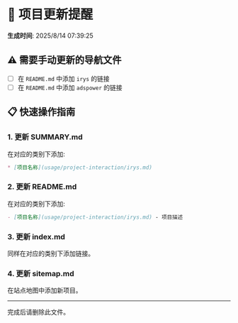 # 🔔 项目更新提醒

**生成时间**: 2025/8/14 07:39:25

## ⚠️ 需要手动更新的导航文件

- [ ] 在 `README.md` 中添加 `irys` 的链接
- [ ] 在 `README.md` 中添加 `adspower` 的链接

## 📋 快速操作指南

### 1. 更新 SUMMARY.md
在对应的类别下添加:
```markdown
* [项目名称](usage/project-interaction/irys.md)
```

### 2. 更新 README.md
在对应的类别下添加:
```markdown
- [项目名称](usage/project-interaction/irys.md) - 项目描述
```

### 3. 更新 index.md
同样在对应的类别下添加链接。

### 4. 更新 sitemap.md
在站点地图中添加新项目。

---

完成后请删除此文件。
